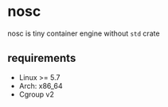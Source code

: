 # nosc

nosc is tiny container engine without `std` crate

## requirements

- Linux >= 5.7
- Arch: x86_64
- Cgroup v2
